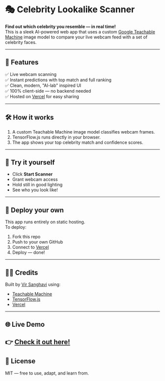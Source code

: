 # 🎭 Celebrity Lookalike Scanner

**Find out which celebrity you resemble — in real time!**  
This is a sleek AI-powered web app that uses a custom [Google Teachable Machine](https://teachablemachine.withgoogle.com/) image model to compare your live webcam feed with a set of celebrity faces.

---

## 🚀 Features

✅ Live webcam scanning  
✅ Instant predictions with top match and full ranking  
✅ Clean, modern, "AI-lab" inspired UI  
✅ 100% client-side — no backend needed  
✅ Hosted on [Vercel](https://vercel.com) for easy sharing

---

## 🛠 How it works

1. A custom Teachable Machine image model classifies webcam frames.
2. TensorFlow.js runs directly in your browser.
3. The app shows your top celebrity match and confidence scores.

---

## 📸 Try it yourself

- Click **Start Scanner**
- Grant webcam access
- Hold still in good lighting
- See who you look like!

---

## 📡 Deploy your own

This app runs entirely on static hosting.  
To deploy:
1. Fork this repo
2. Push to your own GitHub
3. Connect to [Vercel](https://vercel.com)
4. Deploy — done!

---

## 🧑‍💻 Credits

Built by [Vir Sanghavi](https://github.com/VirSanghavi) using:
- [Teachable Machine](https://teachablemachine.withgoogle.com)
- [TensorFlow.js](https://www.tensorflow.org/js)
- [Vercel](https://vercel.com)

---
## 🌐 Live Demo

👉 [Check it out here!](https://YOUR-VERCEL-URL.vercel.app)
---

## 🔗 License

MIT — free to use, adapt, and learn from.
